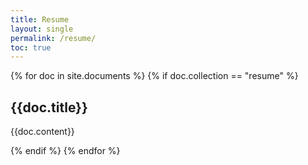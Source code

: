 ```yaml
---
title: Resume
layout: single
permalink: /resume/
toc: true
---
```


{% for doc in site.documents %}
{% if doc.collection == "resume" %}

## {{doc.title}}

{{doc.content}}

{% endif %}
{% endfor %}
